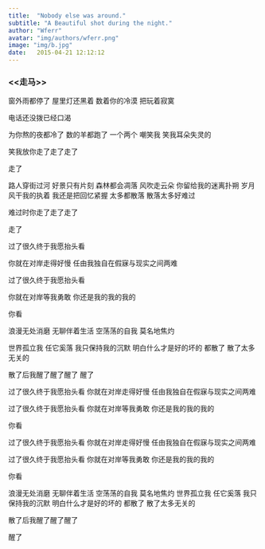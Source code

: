 ```yaml
---
title:  "Nobody else was around."
subtitle: "A Beautiful shot during the night."
author: "Wferr"
avatar: "img/authors/wferr.png"
image: "img/b.jpg"
date:   2015-04-21 12:12:12
---
```


### <<走马>>

窗外雨都停了
屋里灯还黑着
数着你的冷漠
把玩着寂寞

电话还没拨已经口渴

为你熬的夜都冷了
数的羊都跑了
一个两个
嘲笑我
笑我耳朵失灵的

笑我放你走了走了走了

走了

路人穿街过河
好景只有片刻
森林都会凋落
风吹走云朵
你留给我的迷离扑朔
岁月风干我的执着
我还是把回忆紧握
太多都散落
散落太多好难过

难过时你走了走了走了

走了

过了很久终于我愿抬头看

你就在对岸走得好慢
任由我独自在假寐与现实之间两难

过了很久终于我愿抬头看

你就在对岸等我勇敢
你还是我的我的我的

你看

浪漫无处消磨
无聊伴着生活
空荡荡的自我
莫名地焦灼

世界孤立我
任它奚落
我只保持我的沉默
明白什么才是好的坏的
都散了
散了太多无关的

散了后我醒了醒了醒了
醒了

过了很久终于我愿抬头看
你就在对岸走得好慢
任由我独自在假寐与现实之间两难

过了很久终于我愿抬头看
你就在对岸等我勇敢
你还是我的我的我的

你看

过了很久终于我愿抬头看
你就在对岸走得好慢
任由我独自在假寐与现实之间两难

过了很久终于我愿抬头看
你就在对岸等我勇敢
你还是我的我的我的

你看

浪漫无处消磨
无聊伴着生活
空荡荡的自我
莫名地焦灼
世界孤立我
任它奚落
我只保持我的沉默
明白什么才是好的坏的
都散了
散了太多无关的

散了后我醒了醒了醒了

醒了